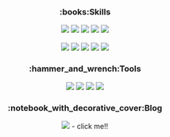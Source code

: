 <h3 align="center">:books:Skills</h3>

<div align="center">
  <img src="https://img.shields.io/badge/-Java-007396?logo=java&logoColor=">
  <img src="https://img.shields.io/badge/-Spring-6DB33F?logo=spring&logoColor=white">
  <img src="https://img.shields.io/badge/-Apache tomcat-F8DC75?logo=apachetomcat&logoColor=black">
  <img src="https://img.shields.io/badge/-Oracle-F80000?logo=oracle&logoColor=">
  <img src="https://img.shields.io/badge/-Git-F05032?logo=git&logoColor=white">
  
</div>
<br>

<div align="center">
  <img src="https://img.shields.io/badge/-Amazon AWS-232F3E?logo=amazonaws&logoColor=">
  <img src="https://img.shields.io/badge/-Firebase-3D03A7?logo=firebase&logoColor=">
  <img src="https://img.shields.io/badge/-Spring security-6DB33F?logo=springsecurity&logoColor=white">
  <img src="https://img.shields.io/badge/-jQuery-0769AD?logo=jquery&logoColor=">
  <img src="https://img.shields.io/badge/-Kotlin-7F52FF?logo=kotlin&logoColor=white">
</div>

<h3 align="center">​:hammer_and_wrench:​Tools</h3>

<div align="center">
  <img src="https://img.shields.io/badge/-Eclipse IDE-2C2255?logo=eclipseide&logoColor=">
  <img src="https://img.shields.io/badge/-STS-6DB33F?logo=spring&logoColor=white">
  <img src="https://img.shields.io/badge/-SQL Developer-F80000?logo=oracle&logoColor=">
  <img src="https://img.shields.io/badge/-Android studio-3DDC84?logo=androidstudio&logoColor=white">
</div>

<h3 align="center">​:notebook_with_decorative_cover:​Blog</h3>

<div align="center">
  <a href="https://dev-connor.github.io/" target="_blank"><img src="https://img.shields.io/badge/-Blog-222222?logo=github&logoColor="></a> - click me!!
</div>
